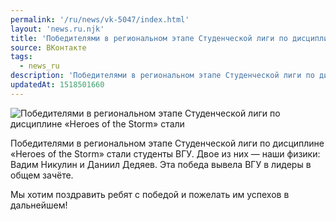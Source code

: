 ```yaml
---
permalink: '/ru/news/vk-5047/index.html'
layout: 'news.ru.njk'
title: 'Победителями в региональном этапе Студенческой лиги по дисциплине «Heroes of the Storm» стали с'
source: ВКонтакте
tags:
  - news_ru
description: 'Победителями в региональном этапе Студенческой лиги по дисциплине «Heroes of the Storm» стали'
updatedAt: 1518501660
---
```

![Победителями в региональном этапе Студенческой лиги по дисциплине «Heroes of the Storm» стали](https://sun9-6.userapi.com/impf/c834302/v834302715/b78e7/Oi_HanzdRng.jpg?size=807x538&quality=96&proxy=1&sign=4c340b91024a39ac970be41eb0a20982&c_uniq_tag=Nt3ODYyaceKw81dkip7Elz2QM-Arh74M0QP8cJ4F9D8&type=album)

Победителями в региональном этапе Студенческой лиги по дисциплине «Heroes of the Storm» стали студенты ВГУ. Двое из них — наши физики: Вадим Никулин и Даниил Дедяев. Эта победа вывела ВГУ в лидеры в общем зачёте.

Мы хотим поздравить ребят с победой и пожелать им успехов в дальнейшем!
